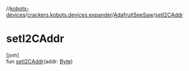 //[kobots-devices](../../../index.md)/[crackers.kobots.devices.expander](../index.md)/[AdafruitSeeSaw](index.md)/[setI2CAddr](set-i2-c-addr.md)

# setI2CAddr

[jvm]\
fun [setI2CAddr](set-i2-c-addr.md)(addr: [Byte](https://kotlinlang.org/api/latest/jvm/stdlib/kotlin/-byte/index.html))
